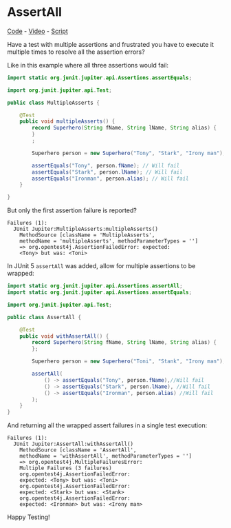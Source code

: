 # AssertAll 

[Code](https://github.com/wkorando/testing-tuesday/tree/main/001-assert-all) - [Video](https://youtu.be/C__fAKv0km0) - [Script](https://github.com/wkorando/testing-tuesday/blob/main/001-assert-all/script.srt)

Have a test with multiple assertions and frustrated you have to execute it multiple times to resolve all the assertion errors?

Like in this example where all three assertions would fail: 

```java
import static org.junit.jupiter.api.Assertions.assertEquals;

import org.junit.jupiter.api.Test;

public class MultipleAsserts {

	@Test
	public void multipleAsserts() {
		record Superhero(String fName, String lName, String alias) {
		}
		;

		Superhero person = new Superhero("Tony", "Stark", "Irony man");

		assertEquals("Tony", person.fName); // Will fail
		assertEquals("Stark", person.lName); // Will fail
		assertEquals("Ironman", person.alias); // Will fail
	}

}
```

But only the first assertion failure is reported?

```
Failures (1):
  JUnit Jupiter:MultipleAsserts:multipleAsserts()
    MethodSource [className = 'MultipleAsserts', 
    methodName = 'multipleAsserts', methodParameterTypes = '']
    => org.opentest4j.AssertionFailedError: expected: 
    <Tony> but was: <Toni>
```

In JUnit 5 `assertAll` was added, allow for multiple assertions to be wrapped:


```java
import static org.junit.jupiter.api.Assertions.assertAll;
import static org.junit.jupiter.api.Assertions.assertEquals;

import org.junit.jupiter.api.Test;

public class AssertAll {

	@Test
	public void withAssertAll() {
		record Superhero(String fName, String lName, String alias) {
		};

		Superhero person = new Superhero("Toni", "Stank", "Irony man");

		assertAll(
			() -> assertEquals("Tony", person.fName),//Will fail
			() -> assertEquals("Stark", person.lName), //Will fail
			() -> assertEquals("Ironman", person.alias) //Will fail
		);
	}
}

```

And returning all the wrapped assert failures in a single test execution:

```
Failures (1):
  JUnit Jupiter:AssertAll:withAssertAll()
    MethodSource [className = 'AssertAll', 
    methodName = 'withAssertAll', methodParameterTypes = '']
    => org.opentest4j.MultipleFailuresError: 
    Multiple Failures (3 failures)
	org.opentest4j.AssertionFailedError: 
	expected: <Tony> but was: <Toni>
	org.opentest4j.AssertionFailedError: 
	expected: <Stark> but was: <Stank>
	org.opentest4j.AssertionFailedError: 
	expected: <Ironman> but was: <Irony man>
```

Happy Testing!
